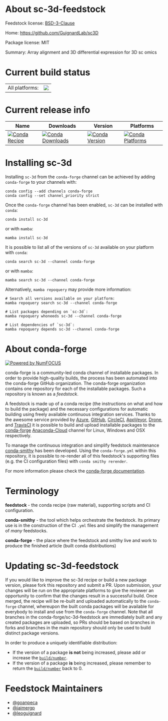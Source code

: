 About sc-3d-feedstock
=====================

Feedstock license: [BSD-3-Clause](https://github.com/conda-forge/sc-3d-feedstock/blob/main/LICENSE.txt)

Home: https://github.com/GuignardLab/sc3D

Package license: MIT

Summary: Array alignment and 3D differential expression for 3D sc omics

Current build status
====================


<table><tr><td>All platforms:</td>
    <td>
      <a href="https://dev.azure.com/conda-forge/feedstock-builds/_build/latest?definitionId=16658&branchName=main">
        <img src="https://dev.azure.com/conda-forge/feedstock-builds/_apis/build/status/sc-3d-feedstock?branchName=main">
      </a>
    </td>
  </tr>
</table>

Current release info
====================

| Name | Downloads | Version | Platforms |
| --- | --- | --- | --- |
| [![Conda Recipe](https://img.shields.io/badge/recipe-sc--3d-green.svg)](https://anaconda.org/conda-forge/sc-3d) | [![Conda Downloads](https://img.shields.io/conda/dn/conda-forge/sc-3d.svg)](https://anaconda.org/conda-forge/sc-3d) | [![Conda Version](https://img.shields.io/conda/vn/conda-forge/sc-3d.svg)](https://anaconda.org/conda-forge/sc-3d) | [![Conda Platforms](https://img.shields.io/conda/pn/conda-forge/sc-3d.svg)](https://anaconda.org/conda-forge/sc-3d) |

Installing sc-3d
================

Installing `sc-3d` from the `conda-forge` channel can be achieved by adding `conda-forge` to your channels with:

```
conda config --add channels conda-forge
conda config --set channel_priority strict
```

Once the `conda-forge` channel has been enabled, `sc-3d` can be installed with `conda`:

```
conda install sc-3d
```

or with `mamba`:

```
mamba install sc-3d
```

It is possible to list all of the versions of `sc-3d` available on your platform with `conda`:

```
conda search sc-3d --channel conda-forge
```

or with `mamba`:

```
mamba search sc-3d --channel conda-forge
```

Alternatively, `mamba repoquery` may provide more information:

```
# Search all versions available on your platform:
mamba repoquery search sc-3d --channel conda-forge

# List packages depending on `sc-3d`:
mamba repoquery whoneeds sc-3d --channel conda-forge

# List dependencies of `sc-3d`:
mamba repoquery depends sc-3d --channel conda-forge
```


About conda-forge
=================

[![Powered by
NumFOCUS](https://img.shields.io/badge/powered%20by-NumFOCUS-orange.svg?style=flat&colorA=E1523D&colorB=007D8A)](https://numfocus.org)

conda-forge is a community-led conda channel of installable packages.
In order to provide high-quality builds, the process has been automated into the
conda-forge GitHub organization. The conda-forge organization contains one repository
for each of the installable packages. Such a repository is known as a *feedstock*.

A feedstock is made up of a conda recipe (the instructions on what and how to build
the package) and the necessary configurations for automatic building using freely
available continuous integration services. Thanks to the awesome service provided by
[Azure](https://azure.microsoft.com/en-us/services/devops/), [GitHub](https://github.com/),
[CircleCI](https://circleci.com/), [AppVeyor](https://www.appveyor.com/),
[Drone](https://cloud.drone.io/welcome), and [TravisCI](https://travis-ci.com/)
it is possible to build and upload installable packages to the
[conda-forge](https://anaconda.org/conda-forge) [Anaconda-Cloud](https://anaconda.org/)
channel for Linux, Windows and OSX respectively.

To manage the continuous integration and simplify feedstock maintenance
[conda-smithy](https://github.com/conda-forge/conda-smithy) has been developed.
Using the ``conda-forge.yml`` within this repository, it is possible to re-render all of
this feedstock's supporting files (e.g. the CI configuration files) with ``conda smithy rerender``.

For more information please check the [conda-forge documentation](https://conda-forge.org/docs/).

Terminology
===========

**feedstock** - the conda recipe (raw material), supporting scripts and CI configuration.

**conda-smithy** - the tool which helps orchestrate the feedstock.
                   Its primary use is in the construction of the CI ``.yml`` files
                   and simplify the management of *many* feedstocks.

**conda-forge** - the place where the feedstock and smithy live and work to
                  produce the finished article (built conda distributions)


Updating sc-3d-feedstock
========================

If you would like to improve the sc-3d recipe or build a new
package version, please fork this repository and submit a PR. Upon submission,
your changes will be run on the appropriate platforms to give the reviewer an
opportunity to confirm that the changes result in a successful build. Once
merged, the recipe will be re-built and uploaded automatically to the
`conda-forge` channel, whereupon the built conda packages will be available for
everybody to install and use from the `conda-forge` channel.
Note that all branches in the conda-forge/sc-3d-feedstock are
immediately built and any created packages are uploaded, so PRs should be based
on branches in forks and branches in the main repository should only be used to
build distinct package versions.

In order to produce a uniquely identifiable distribution:
 * If the version of a package **is not** being increased, please add or increase
   the [``build/number``](https://docs.conda.io/projects/conda-build/en/latest/resources/define-metadata.html#build-number-and-string).
 * If the version of a package **is** being increased, please remember to return
   the [``build/number``](https://docs.conda.io/projects/conda-build/en/latest/resources/define-metadata.html#build-number-and-string)
   back to 0.

Feedstock Maintainers
=====================

* [@goanpeca](https://github.com/goanpeca/)
* [@jaimergp](https://github.com/jaimergp/)
* [@leoguignard](https://github.com/leoguignard/)

